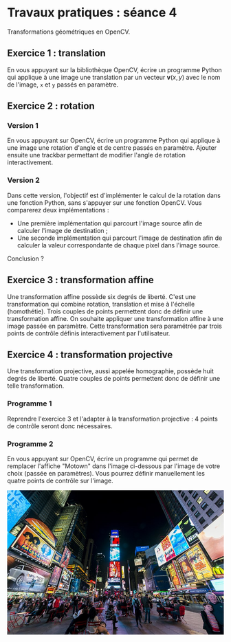 # Travaux pratiques : séance 4

Transformations géométriques en OpenCV.


## Exercice 1 : translation

En vous appuyant sur la bibliothèque OpenCV, écrire un programme Python qui applique à une image une translation par un vecteur $`\mathbf v(x,y)`$  avec  le nom de l'image, `x`  et `y` passés en paramètre.

## Exercice 2 : rotation

### Version 1

En vous appuyant sur OpenCV, écrire un programme Python qui applique à une image une rotation d'angle et de centre passés en paramètre. 
Ajouter ensuite une trackbar permettant de modifier l'angle de rotation interactivement.

### Version 2

Dans cette version, l'objectif est d'implémenter le calcul de la rotation dans une fonction Python, sans s'appuyer sur une fonction OpenCV.
Vous comparerez deux implémentations :

* Une première implémentation qui parcourt l'image source afin de calculer l'image de destination ;
* Une seconde implémentation qui parcourt l'image de destination afin de calculer la valeur correspondante de chaque pixel dans l'image source.

Conclusion ?


## Exercice 3 : transformation affine

Une transformation affine possède six degrés de liberté. C'est une transformation qui combine rotation, translation et mise à l'échelle (homothétie). Trois couples de points permettent donc de définir une transformation affine.
On souhaite appliquer une transformation affine à une image passée en paramètre. Cette transformation sera paramétrée par trois points de contrôle définis interactivement par l'utilisateur.


## Exercice 4 : transformation projective

Une transformation projective, aussi appelée homographie, possède huit degrés de liberté. Quatre couples de points permettent donc de définir une telle transformation.

### Programme 1

Reprendre l'exercice 3 et l'adapter à la transformation projective : 4 points de contrôle seront donc nécessaires.


### Programme 2

En vous appuyant sur OpenCV, écrire un programme qui permet de remplacer l'affiche "Motown" dans l'image ci-dessous par l'image de votre choix (passée en paramètres). Vous pourrez définir manuellement les quatre points de contrôle sur l'image.

<img src="times_square.jpg" width="600px">
